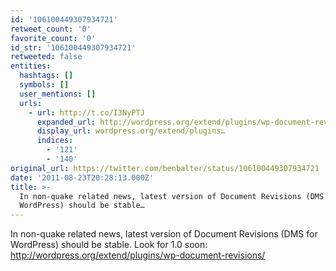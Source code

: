 ```yaml
---
id: '106100449307934721'
retweet_count: '0'
favorite_count: '0'
id_str: '106100449307934721'
retweeted: false
entities:
  hashtags: []
  symbols: []
  user_mentions: []
  urls:
    - url: http://t.co/I3NyPTJ
      expanded_url: http://wordpress.org/extend/plugins/wp-document-revisions/
      display_url: wordpress.org/extend/plugins…
      indices:
        - '121'
        - '140'
original_url: https://twitter.com/benbalter/status/106100449307934721
date: '2011-08-23T20:28:13.000Z'
title: >-
  In non-quake related news, latest version of Document Revisions (DMS for
  WordPress) should be stable…
---
```


In non-quake related news, latest version of Document Revisions (DMS for WordPress) should be stable. Look for 1.0 soon: http://wordpress.org/extend/plugins/wp-document-revisions/